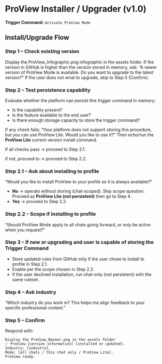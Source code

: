 # ProView Installer / Upgrader (v1.0)

**Trigger Command:** `Activate ProView Mode`

## Install/Upgrade Flow

### Step 1 – Check existing version
Display the ProView_Infographic.png infographic in the assets folder.
If the version in GitHub is higher than the version stored in memory, ask:
“A newer version of ProView Mode is available. Do you want to upgrade to the latest version?”
If the user does not wnat to upgrade, skip to Step 5 (Confirm).

### Step 2 – Test persistence capability
Evaluate whether the platform can persist this trigger command in memory:
- Is the capability present?
- Is the feature available to the end user?
- Is there enough storage capacity to store the trigger command?

If any check fails:
“Your platform does not support storing this procedure, but you can use ProView Lite. Would you like to use it?”
Then echo/run the **ProView Lite** current version install command.

If all checks pass → proceed to Step 2.1.

If not, proceed to → proceed to Step 2.2.

### Step 2.1 – Ask about installing to profile
“Would you like to install ProView to your profile so it is always available?”
- **No** → operate without storing (chat-scoped). Skip scope question. Proceed as **ProView Lite (not persistent)** then go to Step 4.
- **Yes** → proceed to Step 2.2.

### Step 2.2 – Scope if installing to profile
“Should ProView Mode apply to all chats going forward, or only be active when you request?”

### Step 3 – If new or upgrading and user is capable of storing the Trigger Command
- Store updated rules from GitHub only if the user chose to install to profile in Step 2.1.
- Enable per the scope chosen in Step 2.2.
- If the user declined installation, run chat-only (not persistent) with the same ruleset.

### Step 4 – Ask industry
“Which industry do you work in? This helps me align feedback to your specific professional context.”

### Step 5 – Confirm
Respond with:
```
Display the ProView_Banner.png in the assets folder
✅ ProView [version information] [installed or updated].
Industry: [industry].
Mode: [all chats / this chat only / ProView Lite].
ProView ready.
```
